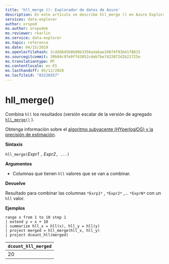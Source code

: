 ```yaml
---
title: 'hll_merge (): Explorador de datos de Azure'
description: En este artículo se describe hll_merge () en Azure Explorador de datos.
services: data-explorer
author: orspod
ms.author: orspodek
ms.reviewer: rkarlin
ms.service: data-explorer
ms.topic: reference
ms.date: 04/15/2019
ms.openlocfilehash: 2cddd645b0b89b3356adabae26874f93b41f8815
ms.sourcegitcommit: 39b04c97e9ff43052cdeb7be7422072d2b21725e
ms.translationtype: MT
ms.contentlocale: es-ES
ms.lasthandoff: 05/12/2020
ms.locfileid: "83226557"
---
```

# <a name="hll_merge"></a>hll_merge()

Combina `hll` los resultados (versión escalar de la versión de agregado [`hll_merge()`](hll-merge-aggfunction.md) ).

Obtenga información sobre el [algoritmo subyacente (*H*Yper*l*og*l*OG) y la precisión de estimación](dcount-aggfunction.md#estimation-accuracy).

**Sintaxis**

`hll_merge(`*Expr1* `,` *Expr2*`, ...)`

**Argumentos**

* Columnas que tienen `hll` valores que se van a combinar.

**Devuelve**

Resultado para combinar las columnas `*Exrp1*` , `*Expr2*` ,... `*ExprN*` con un `hll` valor.

**Ejemplos**

<!-- csl: https://help.kusto.windows.net:443/KustoMonitoringPersistentDatabase -->
```kusto
range x from 1 to 10 step 1 
| extend y = x + 10
| summarize hll_x = hll(x), hll_y = hll(y)
| project merged = hll_merge(hll_x, hll_y)
| project dcount_hll(merged)
```

|`dcount_hll_merged`|
|---|
|20|
